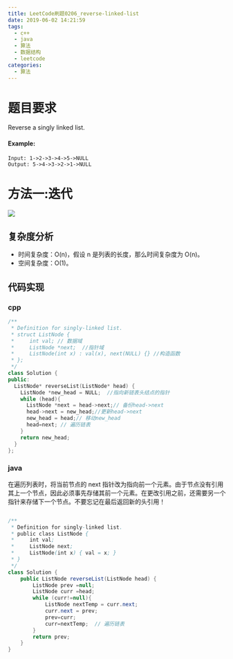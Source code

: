 ```yaml
---
title: LeetCode刷题0206_reverse-linked-list
date: 2019-06-02 14:21:59
tags: 
  - c++
  - java
  - 算法
  - 数据结构
  - leetcode
categories:
  - 算法
---
```

# 题目要求
Reverse a singly linked list.
#### Example:
```
Input: 1->2->3->4->5->NULL
Output: 5->4->3->2->1->NULL
```

# 方法一:迭代

![](https://shoukailiang-blog.oss-cn-hangzhou.aliyuncs.com/article/202211281528492.png)

## 复杂度分析
- 时间复杂度：O(n)，假设 n 是列表的长度，那么时间复杂度为 O(n)。
- 空间复杂度：O(1)。

## 代码实现
### cpp
```c++
/**
 * Definition for singly-linked list.
 * struct ListNode {
 *     int val; // 数据域
 *     ListNode *next;  //指针域
 *     ListNode(int x) : val(x), next(NULL) {} //构造函数
 * };
 */
class Solution {
public:
  ListNode* reverseList(ListNode* head) {
    ListNode *new_head = NULL;  //指向新链表头结点的指针
    while (head){
      ListNode *next = head->next;// 备份head->next
      head->next = new_head;//更新head->next
      new_head = head;// 移动new_head
      head=next; // 遍历链表
    }
    return new_head;
  }
};
```
### java

在遍历列表时，将当前节点的 next 指针改为指向前一个元素。由于节点没有引用其上一个节点，因此必须事先存储其前一个元素。在更改引用之前，还需要另一个指针来存储下一个节点。不要忘记在最后返回新的头引用！
```java

/**
 * Definition for singly-linked list.
 * public class ListNode {
 *     int val;
 *     ListNode next;
 *     ListNode(int x) { val = x; }
 * }
 */
class Solution {
    public ListNode reverseList(ListNode head) {
        ListNode prev =null;
        ListNode curr =head;
        while (curr!=null){
            ListNode nextTemp = curr.next;
            curr.next = prev;
            prev=curr;
            curr=nextTemp;  // 遍历链表
        }
        return prev;
    }
}
```
